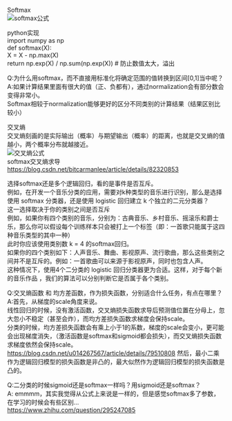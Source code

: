 Softmax  
![softmax公式]()

python实现  
import numpy as np  
def softmax(X):  
    X = X - np.max(X)  
    return np.exp(X) / np.sum(np.exp(X))   # 防止数值太大，溢出  
  

Q:为什么用softmax，而不直接用标准化将确定范围的值转换到区间[0,1]当中呢？  
A:如果计算结果里面有很大的值（正、负都有），通过normalization会有部分数会变得非常小。  
Softmax相较于normalization能够更好的区分不同类别的计算结果（结果区别比较小）  

  
交叉熵  
交叉熵刻画的是实际输出（概率）与期望输出（概率）的距离，也就是交叉熵的值越小，两个概率分布就越接近。  
![交叉熵公式]()  
softmax交叉熵求导  
https://blog.csdn.net/bitcarmanlee/article/details/82320853  


选择softmax还是多个逻辑回归，看的是事件是否互斥。  
例如，在开发一个音乐分类的应用，需要对k种类型的音乐进行识别，那么是选择使用 softmax 分类器，还是使用 logistic 回归建立 k 个独立的二元分类器？   
这一选择取决于你的类别之间是否互斥  
例如，如果你有四个类别的音乐，分别为：古典音乐、乡村音乐、摇滚乐和爵士乐，那么你可以假设每个训练样本只会被打上一个标签（即：一首歌只能属于这四种音乐类型的其中一种）  
此时你应该使用类别数 k = 4 的softmax回归。  
如果你的四个类别如下：人声音乐、舞曲、影视原声、流行歌曲，那么这些类别之间并不是互斥的。例如：一首歌曲可以来源于影视原声，同时也包含人声。  
这种情况下，使用4个二分类的 logistic 回归分类器更为合适。这样，对于每个新的音乐作品 ，我们的算法可以分别判断它是否属于各个类别。   


Q:交叉熵函数 和 均方差函数，作为损失函数，分别适合什么任务，有点在哪里？  
A:首先，从梯度的scale角度来说。  
线性回归的时候，没有激活函数，交叉熵损失函数求导后预测值位置在分母上，忽大忽小不稳定（甚至会炸），而均方差损失函数求梯度会保持scale。  
分类的时候，均方差损失函数会有乘上小于1的系数，梯度的scale会变小，更可能会出现梯度消失，（激活函数是softmax和sigmoid都会损失），而交叉熵损失函数求梯度依然会保持scale。  
https://blog.csdn.net/u014267567/article/details/79510808
然后，最小二乘作为逻辑回归模型的损失函数是非凸的，最大似然作为逻辑回归模型的损失函数是凸的。


Q:二分类的时候sigmoid还是softmax一样吗？用sigmoid还是softmax？  
A: emmmm，其实我觉得从公式上来说是一样的，但是感觉softmax多了参数，在学习的时候会有些区别...  
https://www.zhihu.com/question/295247085
